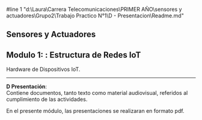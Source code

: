 #line 1 "d:\\Laura\\Carrera Telecomunicaciones\\PRIMER AÑO\\sensores y actuadores\\Grupo2\\Trabajo Practico N°1\\D - Presentacion\\Readme.md"

## Sensores y Actuadores
## Modulo 1: : Estructura de Redes IoT


Hardware de Dispositivos IoT.

---

**D Presentación**:   
 Contiene documentos, tanto texto como material audiovisual, referidos al cumplimiento de las actividades.

En el presente módulo, las presentaciones se realizaran en formato pdf.

